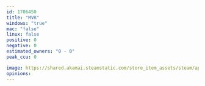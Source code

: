 ```yaml
---
id: 1706450
title: "MVR"
windows: "true"
mac: "false"
linux: false
positive: 0
negative: 0
estimated_owners: "0 - 0"
peak_ccu: 0

image: https://shared.akamai.steamstatic.com/store_item_assets/steam/apps/1706450/header.jpg?t=1645310014
opinions:
---
```

